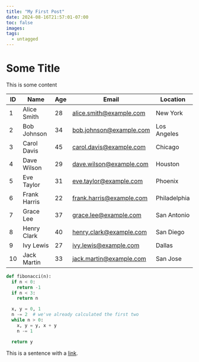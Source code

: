 ```yaml
---
title: "My First Post"
date: 2024-08-16T21:57:01-07:00
toc: false
images:
tags:
  - untagged
---
```


# Some Title

This is some content

| ID  | Name        | Age | Email                | Location    |
|-----|-------------|-----|----------------------|-------------|
| 1   | Alice Smith  | 28  | alice.smith@example.com  | New York    |
| 2   | Bob Johnson  | 34  | bob.johnson@example.com  | Los Angeles |
| 3   | Carol Davis  | 45  | carol.davis@example.com  | Chicago     |
| 4   | Dave Wilson  | 29  | dave.wilson@example.com  | Houston     |
| 5   | Eve Taylor   | 31  | eve.taylor@example.com   | Phoenix     |
| 6   | Frank Harris | 22  | frank.harris@example.com | Philadelphia|
| 7   | Grace Lee    | 37  | grace.lee@example.com    | San Antonio |
| 8   | Henry Clark  | 40  | henry.clark@example.com  | San Diego   |
| 9   | Ivy Lewis    | 27  | ivy.lewis@example.com    | Dallas      |
| 10  | Jack Martin  | 33  | jack.martin@example.com  | San Jose    |

```python
def fibonacci(n):
  if n < 0:
    return -1
  if n < 3:
    return n

  x, y = 0, 1
  n -= 2  # we've already calculated the first two
  while n > 0:
    x, y = y, x + y
    n -= 1

  return y
```

This is a sentence with a [link](http://www.google.com).
